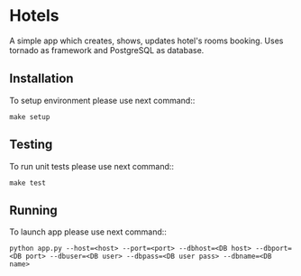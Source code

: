 Hotels
======

A simple app which creates, shows, updates hotel's rooms booking.
Uses tornado as framework and PostgreSQL as database.


Installation
------------

To setup environment please use next command::

    make setup


Testing
-------

To run unit tests please use next command::

    make test


Running
-------

To launch app please use next command::

    python app.py --host=<host> --port=<port> --dbhost=<DB host> --dbport=<DB port> --dbuser=<DB user> --dbpass=<DB user pass> --dbname=<DB name>

